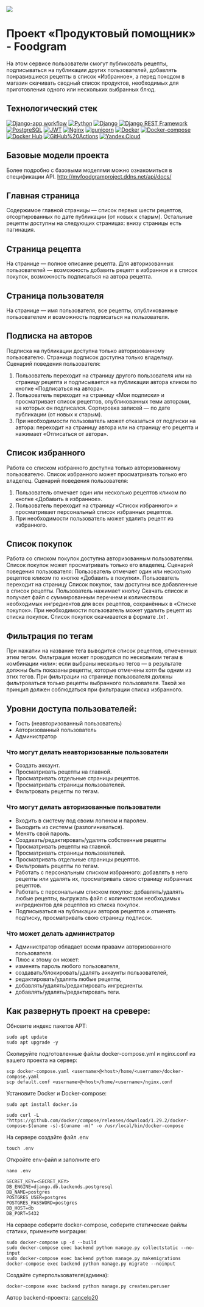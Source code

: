 ![](https://phonoteka.org/uploads/posts/2023-03/1679337078_phonoteka-org-p-rik-ogurchik-oboi-instagram-21.jpg)

# Проект «Продуктовый помощник» - Foodgram
На этом сервисе пользователи смогут публиковать рецепты, подписываться на публикации других пользователей, добавлять понравившиеся рецепты в список «Избранное», а перед походом в магазин скачивать сводный список продуктов, необходимых для приготовления одного или нескольких выбранных блюд.

## Технологический стек
[![Django-app workflow](https://github.com/cancelo20/foodgram-project-react/actions/workflows/foodgram-backend.yml/badge.svg?branch=master)](https://github.com/cancelo20/foodgram-project-react/actions/workflows/foodgram-backend.yml)
[![Python](https://img.shields.io/badge/-Python-464646?style=flat&logo=Python&logoColor=56C0C0&color=008080)](https://www.python.org/)
[![Django](https://img.shields.io/badge/-Django-464646?style=flat&logo=Django&logoColor=56C0C0&color=008080)](https://www.djangoproject.com/)
[![Django REST Framework](https://img.shields.io/badge/-Django%20REST%20Framework-464646?style=flat&logo=Django%20REST%20Framework&logoColor=56C0C0&color=008080)](https://www.django-rest-framework.org/)
[![PostgreSQL](https://img.shields.io/badge/-PostgreSQL-464646?style=flat&logo=PostgreSQL&logoColor=56C0C0&color=008080)](https://www.postgresql.org/)
[![JWT](https://img.shields.io/badge/-JWT-464646?style=flat&color=008080)](https://jwt.io/)
[![Nginx](https://img.shields.io/badge/-NGINX-464646?style=flat&logo=NGINX&logoColor=56C0C0&color=008080)](https://nginx.org/ru/)
[![gunicorn](https://img.shields.io/badge/-gunicorn-464646?style=flat&logo=gunicorn&logoColor=56C0C0&color=008080)](https://gunicorn.org/)
[![Docker](https://img.shields.io/badge/-Docker-464646?style=flat&logo=Docker&logoColor=56C0C0&color=008080)](https://www.docker.com/)
[![Docker-compose](https://img.shields.io/badge/-Docker%20compose-464646?style=flat&logo=Docker&logoColor=56C0C0&color=008080)](https://www.docker.com/)
[![Docker Hub](https://img.shields.io/badge/-Docker%20Hub-464646?style=flat&logo=Docker&logoColor=56C0C0&color=008080)](https://www.docker.com/products/docker-hub)
[![GitHub%20Actions](https://img.shields.io/badge/-GitHub%20Actions-464646?style=flat&logo=GitHub%20actions&logoColor=56C0C0&color=008080)](https://github.com/features/actions)
[![Yandex.Cloud](https://img.shields.io/badge/-Yandex.Cloud-464646?style=flat&logo=Yandex.Cloud&logoColor=56C0C0&color=008080)](https://cloud.yandex.ru/)

## Базовые модели проекта
Более подробно с базовыми моделями можно ознакомиться в спецификации API.
http://myfoodgramproject.ddns.net/api/docs/

## Главная страница
Содержимое главной страницы — список первых шести рецептов, отсортированных по дате публикации (от новых к старым).  Остальные рецепты доступны на следующих страницах: внизу страницы есть пагинация.

## Страница рецепта
На странице — полное описание рецепта. Для авторизованных пользователей — возможность добавить рецепт в избранное и в список покупок, возможность подписаться на автора рецепта.

## Страница пользователя
На странице — имя пользователя, все рецепты, опубликованные пользователем и возможность подписаться на пользователя.

## Подписка на авторов
Подписка на публикации доступна только авторизованному пользователю. Страница подписок доступна только владельцу.
Сценарий поведения пользователя:
1. Пользователь переходит на страницу другого пользователя или на страницу рецепта и подписывается на публикации автора кликом по кнопке «Подписаться на автора».
2. Пользователь переходит на страницу «Мои подписки» и просматривает список рецептов, опубликованных теми авторами, на которых он подписался. Сортировка записей — по дате публикации (от новых к старым).
3. При необходимости пользователь может отказаться от подписки на автора: переходит на страницу автора или на страницу его рецепта и нажимает «Отписаться от автора».

## Список избранного
Работа со списком избранного доступна только авторизованному пользователю. Список избранного может просматривать только его владелец.
Сценарий поведения пользователя:
1. Пользователь отмечает один или несколько рецептов кликом по кнопке «Добавить в избранное».
2. Пользователь переходит на страницу «Список избранного» и просматривает персональный список избранных рецептов.
3. При необходимости пользователь может удалить рецепт из избранного.

## Список покупок
Работа со списком покупок доступна авторизованным пользователям. Список покупок может просматривать только его владелец.
Сценарий поведения пользователя:
Пользователь отмечает один или несколько рецептов кликом по кнопке «Добавить в покупки».
Пользователь переходит на страницу Список покупок, там доступны все добавленные в список рецепты. Пользователь нажимает кнопку Скачать список и получает файл с суммированным перечнем и количеством необходимых ингредиентов для всех рецептов, сохранённых в «Списке покупок».
При необходимости пользователь может удалить рецепт из списка покупок.
Список покупок скачивается в формате *.txt* .

## Фильтрация по тегам
При нажатии на название тега выводится список рецептов, отмеченных этим тегом. Фильтрация может проводится по нескольким тегам в комбинации «или»: если выбраны несколько тегов — в результате должны быть показаны рецепты, которые отмечены хотя бы одним из этих тегов.
При фильтрации на странице пользователя должны фильтроваться только рецепты выбранного пользователя. Такой же принцип должен соблюдаться при фильтрации списка избранного.

## Уровни доступа пользователей:
+ Гость (неавторизованный пользователь)
+ Авторизованный пользователь
+ Администратор

### Что могут делать неавторизованные пользователи
+ Создать аккаунт.
+ Просматривать рецепты на главной.
+ Просматривать отдельные страницы рецептов.
+ Просматривать страницы пользователей.
+ Фильтровать рецепты по тегам.

### Что могут делать авторизованные пользователи
+ Входить в систему под своим логином и паролем.
+ Выходить из системы (разлогиниваться).
+ Менять свой пароль.
+ Создавать/редактировать/удалять собственные рецепты
+ Просматривать рецепты на главной.
+ Просматривать страницы пользователей.
+ Просматривать отдельные страницы рецептов.
+ Фильтровать рецепты по тегам.
+ Работать с персональным списком избранного: добавлять в него рецепты или удалять их, просматривать свою страницу избранных рецептов.
+ Работать с персональным списком покупок: добавлять/удалять любые рецепты, выгружать файл с количеством необходимых ингредиентов для рецептов из списка покупок.
+ Подписываться на публикации авторов рецептов и отменять подписку, просматривать свою страницу подписок.

### Что может делать администратор
+ Администратор обладает всеми правами авторизованного пользователя.
+ Плюс к этому он может:
+ изменять пароль любого пользователя,
+ создавать/блокировать/удалять аккаунты пользователей,
+ редактировать/удалять любые рецепты,
+ добавлять/удалять/редактировать ингредиенты.
+ добавлять/удалять/редактировать теги.

## Как развернуть проект на сревере:
Обновите индекс пакетов APT:
```
sudo apt update
sudo apt upgrade -y
```
Скопируйте подготовленные файлы docker-compose.yml и nginx.conf из вашего проекта на сервер:
```
scp docker-compose.yaml <username>@<host>/home/<username>/docker-compose.yaml
scp default.conf <username>@<host>/home/<username>/nginx.conf
```
Установите Docker и Docker-compose:
```
sudo apt install docker.io
```
```
sudo curl -L "https://github.com/docker/compose/releases/download/1.29.2/docker-compose-$(uname -s)-$(uname -m)" -o /usr/local/bin/docker-compose
```
На сервере создайте файл .env
```
touch .env
```
Откройте env-файл и заполните его
```
nano .env
```
```
SECRET_KEY=<SECRET_KEY>
DB_ENGINE=django.db.backends.postgresql
DB_NAME=postgres
POSTGRES_USER=postgres
POSTGRES_PASSWORD=postgres
DB_HOST=db
DB_PORT=5432
```
На сервере соберите docker-compose, соберите статические файлы статики, примените миграции:
```
sudo docker-compose up -d --build
sudo docker-compose exec backend python manage.py collectstatic --no-input
sudo docker-compose exec backend python manage.py makemigrations
docker-compose exec backend python manage.py migrate --noinput
```
Создайте суперпользователя(админа):
```
docker-compose exec backend python manage.py createsuperuser
```

Автор backend-проекта:
[cancelo20](https://github.com/cancelo20/)
